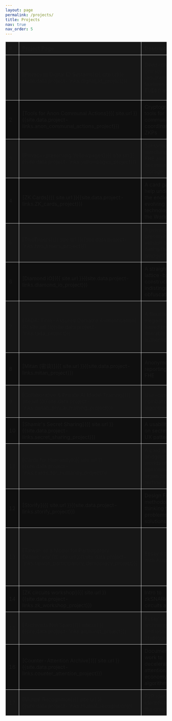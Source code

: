 ```yaml
---
layout: page
permalink: /projects/
title: Projects
nav: true
nav_order: 5
---
```


<style>
  table {
    width: 100%;
    border-collapse: collapse;
    /* table-layout: fixed;  */
  }

  table th, table td {
    border: 1px solid #ddd;
    padding: 10px;
    text-align: left;
  }

  table tr:nth-child(odd) {
    background-color:rgb(22, 22, 22);
  }

  table tr:nth-child(even) {
    background-color:rgb(15, 15, 15);
  }

  table tr {
    margin-bottom: 10px;
  }
</style>

<!-- <div class="spaced-table"> -->

| #   | Project Page                                                                                                                      | Description                                                                             | Contributors                                        | Artifacts                                                                                                                                                                                                                                                                                                                                      | Contact                                                                                                                                                                                                                                    |
| --- | --------------------------------------------------------------------------------------------------------------------------------- | --------------------------------------------------------------------------------------- | --------------------------------------------------- | ---------------------------------------------------------------------------------------------------------------------------------------------------------------------------------------------------------------------------------------------------------------------------------------------------------------------------------------------- | ------------------------------------------------------------------------------------------------------------------------------------------------------------------------------------------------------------------------------------------ |
| 1   | [Privacy in Digital ID Systems]({{ site.url }}{{site.data.project-links.digital_id_project}})                                     | Deep-dive into privacy requirements and features of the EUDI framework                  | Ying Tong, Vishruti Ganesh, Janabel Xia, Riley Wong | [Slides](https://docs.google.com/presentation/d/1C4D8zK4gAdafgIEW-2m_qDyyT39gWo0mmFYpwmA8N3M), [Github Comment](https://github.com/eu-digital-identity-wallet/eudi-doc-architecture-and-reference-framework/discussions/408?sort=top#discussioncomment-12660315), [ZK Proof Systems Map](https://hackmd.io/@therealyingtong/proof-systems-map) | [yingtong.lai@gmail.com](mailto:yingtong.lai@gmail.com)                                                                                                                                                                                    |
| 2   | [Tools for Anon Communal Actions]({{ site.url }}{{site.data.project-links.anon_communal_actions_project}})                        | Cryptographic tools for community action coordination using ZKPs                        | Ryan Wang, Violet                                   | [Slides](https://pitch.com/v/anon-coordination-k6d4yx), [Github](https://github.com/ryanycw/anon-coordination)                                                                                                                                                                                                                                 | -                                                                                                                                                                                                                                          |
| 3   | [Privacy-preserving Yellowpages]({{ site.url }}{{site.data.project-links.yellowpages_project}})                                   | Semantic matching with FHE and decentralized storage                                    | Rithikha Rajamohan                                  | [Slides](https://www.canva.com/design/DAGiPuJmLz0/42q_LKJo3vZGS5ITLqr2Vg/edit), [Github](https://github.com/rithikha/FHE-Semantic-Search)                                                                                                                                                                                                      | [@rithikxa\_](https://x.com/rithikxa_), [@rithikha.bsky.social](https://bsky.app/profile/rithikha.bsky.social) [rithikha@v6acolab.org](mailto:rithikha@v6acolab.org)                                                                       |
| 4   | [ZK Cards]({{ site.url }}{{site.data.project-links.ZK_cards_project}})                                                            | A card game to help understand the endless and evolving technologies in the World of ZK | Jayaditya Gupta                                     | [Slides](https://docs.google.com/presentation/d/1gM4o-w3pQdxjQHbF26dQb2ZmDnPV9HZmERfF7vcdIW4/), [Website](https://zk-cards.netlify.app/), [Github](https://github.com/ZK-card/zk-cards), [@zk_cards](https://x.com/zk_cards)                                                                                                                   | [LinkedIn](https://www.linkedin.com/in/jayaditya-gupta-a56454129/), [jayadityagupta11@gmail.com](jayadityagupta11@gmail.com)                                                                                                               |
| 5   | [TwoTimers]({{ site.url }}{{site.data.project-links.two_timers_project}})                                                         | A privacy-preserving version of “are we dating the same guy/girl?” concept              | Jayaditya Gupta                                     | [Slides](https://docs.google.com/presentation/d/1gM4o-w3pQdxjQHbF26dQb2ZmDnPV9HZmERfF7vcdIW4/), [Website](https://twotimers.netlify.app/)                                                                                                                                                                                                      | [LinkedIn](https://www.linkedin.com/in/jayaditya-gupta-a56454129/), [jayadityagupta11@gmail.com](mailto:jayadityagupta11@gmail.com)                                                                                                        |
| 6   | [Diamond iO]({{ site.url }}{{site.data.project-links.diamond_io_project}})                                                        | A straightforward lattice-based construction of indistinguishability obfuscation (iO)   | Sora Suegami, Enrico Bottazzi, Pia Park             | [Slides](https://drive.google.com/file/d/15u2LpwSj8rgCaZMWk_2A1XMGil6XTs61/view?usp=sharing), [Github](https://github.com/MachinaIO/diamond-io)                                                                                                                                                                                                | [@machina\_\_io](https://twitter.com/machina__io)                                                                                                                                                                                          |
| 7   | [TADA: Time-Assured Deniable Authentication]({{ site.url }}{{site.data.project-links.tada_project}})                              | A flexible and elegant time-based protocol for deniable authentication                  | Anka Hu                                             | [Slides](https://docs.google.com/presentation/d/1OvAdNPO_oUCGDmcG0khX9ouZrRqLWZAvVyoq0ywf9LA), [Github](https://github.com/topanisto/timed-commitments), [Circuit WIP](https://github.com/topanisto/tada/), [Blogpost 1](https://hackmd.io/@topo/S1do9kwnke), [Blogpost 2](https://hackmd.io/@topo/HyX2tQDaJx)                                 | TG/Discord: [@topanisto](https://t.me/topanisto), [@aka_topo](https://twitter.com/aka_topo), [ankaa@mit.edu](mailto:ankaa@mit.edu)                                                                                                         |
| 8   | [Mitan (密谈)]({{ site.url }}{{site.data.project-links.mitan_project}})                                                           | Anonymous reporting using FHE                                                           | Emma                                                | [Github-FHE](https://github.com/emmaguo13/phantom-zone/tree/emma/pnns), [Github-App](https://github.com/emmaguo13/fhe-workplace)                                                                                                                                                                                                               | [@emguoz](https://twitter.com/emguoz)                                                                                                                                                                                                      |
| 9   | [Collaborative & Private AI Model Training]({{ site.url }}{{site.data.project-links.collab_priv_ai_training_project}})            | Use-cases for combating algorithmic bias                                                | Yuriko Nishijima, Val Elefante                      | [Slides](https://docs.google.com/presentation/d/1zP25V5vyM7FF1PF_Icm9ROwQxvXLiFJ167KSj9SAmCk), [Github](https://github.com/yuriko627/vfl-demo)                                                                                                                                                                                                 | TG/Discord: [@yuriko627](http://t.me/yuriko627), [@yurikonishijima](https://twitter.com/yurikonishijima), Discord: @yogival, Signal: velefante22.82, [@velefante22](https://twitter.com/velefante22)                                       |
| 10  | [Shamir's Secret Sharing]({{ site.url }}{{site.data.project-links.secret_sharing_project}})                                       | A usability study on secret sharing UX patterns                                         | Evie Winter                                         | [Slides](https://hackmd.io/@plaintextdesign/S1Lz7bPiJe#/)                                                                                                                                                                                                                                                                                      | [eviewinter@proton.me](mailto:eviewinter@proton.me), Discord/Signal: @eviewinter.42                                                                                                                                                        |
| 11  | [Cards for Humanity]({{ site.url }}{{site.data.project-links.cards_for_humanity_project}})                                        | A card game bridging the worlds of community organizing and technical work              | Laura Sinisterra                                    | [Slides](https://drive.google.com/file/d/15pzClGN3hSVBCrGO8CYk4FTh27K6-7Z-/view?usp=drive_link)                                                                                                                                                                                                                                                | [Website](https://laurasinisterra.com), [Substack](https://theimpermanent.substack.com)                                                                                                                                                    |
| 12  | [Storify]({{ site.url }}{{site.data.project-links.storify_project}})                                                              | Design Fiction methodology for thinking through problems and solutions                  | Āryā Jeipea Karijo                                  | [Video](https://drive.google.com/file/d/1dkupyt3S1Cm4Fzvty31fGjwG293W4SyS/view)                                                                                                                                                                                                                                                                | [Profile](https://500queerscientists.com/arya-jeipea-karijo/)                                                                                                                                                                              |
| 13  | [Taiwan as a Model for Participatory Democracy]({{ site.url }}{{site.data.project-links.taiwan_participatory_democracy_project}}) | Essay & podcast with Audrey Tang                                                        | Jasmine Sun                                         | [garbage in, garbage out](https://jasmi.news/p/taiwan-2025), [doing DOGE right ft. audrey tang](https://jasmi.news/p/doing-doge-right-ft-audrey-tang)                                                                                                                                                                                          | [Substack](https://jasmi.news/), [@jasminewsun](https://twitter.com/jasminewsun)                                                                                                                                                           |
| 14  | [ZK circuits workshop]({{ site.url }}{{site.data.project-links.zk_workshop_project}})                                             | Intro to zkSNARks, ZK circuits and Noir                                                 | Edu                                                 | [Slides](https://github.com/ed255/sudoku-noir/blob/main/zk-circuits-slides.pdf), [Exercise](https://github.com/ed255/sudoku-noir/)                                                                                                                                                                                                             | -                                                                                                                                                                                                                                          |
| 15  | [Archivists Not Spies]({{ site.url }}{{site.data.project-links.archivist_project}})                                               | Essay on archiving tradition and lessons from cryptography                              | Olivia M Ross                                       | WIP                                                                                                                                                                                                                                                                                                                                            | [IG](https://www.instagram.com/cyberdoula/), [Substack](https://femalechesschampion.substack.com/), [pandoras_aquarium@riseup.net](mailto:pandoras_aquarium@riseup.net), [oliviamckaylaross@gmail.com](mailto:oliviamckaylaross@gmail.com) |
| 16  | [Counter-Attention Archive]({{ site.url }}{{site.data.project-links.counter_attention_project}})                                  | Documentation of work to decelerate attention economy algorithms                        | Kii Kang                                            | [Website](https://counter-attention.vercel.app/)                                                                                                                                                                                                                                                                                               | -                                                                                                                                                                                                                                          |
| 17  | [Mutual Recognition]({{ site.url }}{{site.data.project-links.mutual_recognition}})                                                | P2P Identity & Identification from the ground up                                        | -                                                   | [Slides](https://drive.proton.me/urls/D9H1GAZE6W#eFrsD3FI9aBt)                                                                                                                                                                                                                                                                                 | -                                                                                                                                                                                                                                          |

<!-- </div> -->
